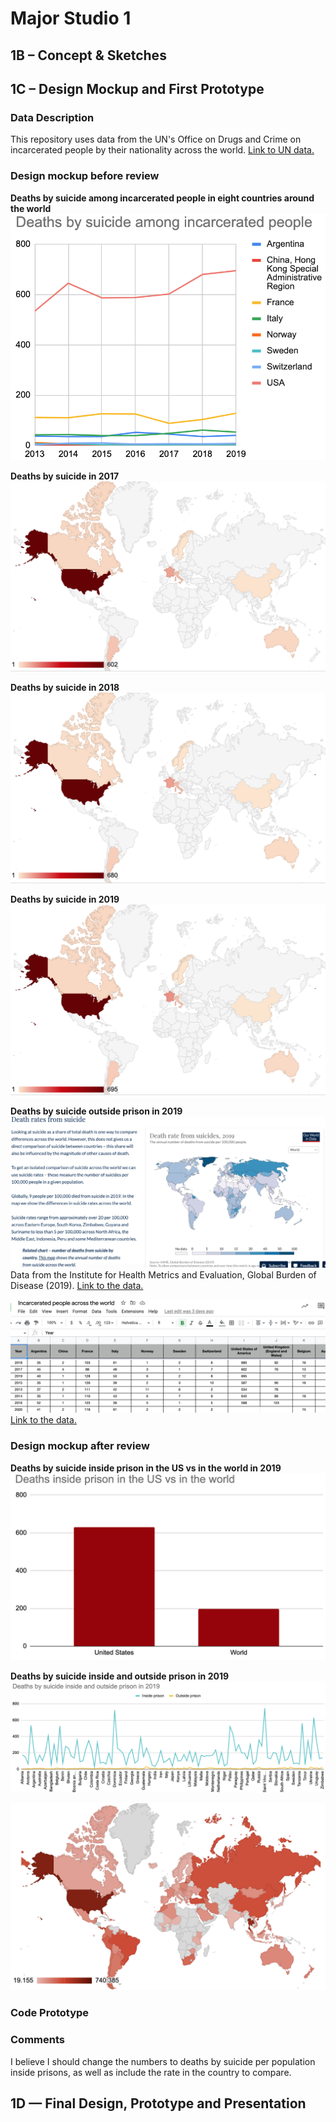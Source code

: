 
# Major Studio 1

## 1B – Concept & Sketches

## 1C – Design Mockup and First Prototype

### Data Description

This repository uses data from the UN's Office on Drugs and Crime on incarcerated people by their nationality across the world.
<a href="https://dataunodc.un.org/dp-prisons-persons-held">Link to UN data.</a>

### Design mockup before review

<b> Deaths by suicide among incarcerated people in eight countries around the world </b>
![alt text](https://github.com/ibonnet/majorstudio1/blob/f5509ff3fa214b2b5975c220443dfa1f80ef9fc4/images-1B/deathsbysuicide.png)

<b> Deaths by suicide in 2017 </b>
![alt text](https://github.com/ibonnet/majorstudio1/blob/cc7ef18e5556bf35071a5a3fcfe8ef416807f41e/images-1B/Deathsbysuicide2017.png)

<b> Deaths by suicide in 2018 </b>
![alt text](https://github.com/ibonnet/majorstudio1/blob/cc7ef18e5556bf35071a5a3fcfe8ef416807f41e/images-1B/Deathsbysuicide2018.png)

<b> Deaths by suicide in 2019 </b>
![alt text](https://github.com/ibonnet/majorstudio1/blob/cc7ef18e5556bf35071a5a3fcfe8ef416807f41e/images-1B/Deathsbysuicide2019.png)

<b> Deaths by suicide outside prison in 2019 </b>
![alt text](https://github.com/ibonnet/majorstudio1/blob/71d17b9ae10d75c7bc075b48e46f9aaa312b0636/images-1B/DeathsBySuicideOutsidePrison2019.png)
Data from the Institute for Health Metrics and Evaluation, Global Burden of Disease (2019). <a href="https://ourworldindata.org/suicide#800-000-people-die-from-suicide-every-year">Link to the data.</a>

![alt text](https://github.com/ibonnet/majorstudio1/blob/280def728094f2ab8bf6095934e7a4bd632e1c47/images-1B/1C-Data.png)
<a href="https://docs.google.com/spreadsheets/d/1MXPSSWqqaKiRd8w2gFV5ZNsemQTLgGZh42-IyHDYry8/edit?usp=sharing">Link to the data.</a>

### Design mockup after review
<b> Deaths by suicide inside prison in the US vs in the world in 2019 </b> 
![alt text](https://github.com/ibonnet/majorstudio1/blob/6259fbc90f4b1ce4c49b9ad25b21ffbf2a138d46/cleandata-1D/Deaths%20inside%20prison%20in%20the%20US%20vs%20in%20the%20world%20in%202019.png)


<b> Deaths by suicide inside and outside prison in 2019 </b> 
![alt text](https://github.com/ibonnet/majorstudio1/blob/6259fbc90f4b1ce4c49b9ad25b21ffbf2a138d46/cleandata-1D/Deaths%20by%20suicide%20inside%20and%20outside%20prison%20in%202019.png)


![alt text](https://github.com/ibonnet/majorstudio1/blob/6259fbc90f4b1ce4c49b9ad25b21ffbf2a138d46/cleandata-1D/Difference%20of%20deaths%20by%20suicide%20inside%20and%20outside%20prison%20in%202019.png)

### Code Prototype

### Comments
I believe I should change the numbers to deaths by suicide per population inside prisons, as well as include the rate in the country to compare.

## 1D — Final Design, Prototype and Presentation
